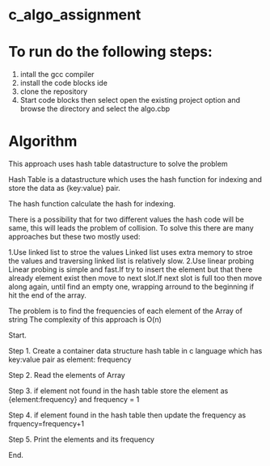 ﻿# c_algo_assignment
# To run do the following steps:
  1. intall the gcc compiler
  2. install the code blocks ide
  3. clone the repository
  4. Start code blocks then select open the existing project option and browse the directory and select the algo.cbp
 
 # Algorithm 
 This approach uses hash table datastructure to solve the problem
 
 Hash Table is a datastructure which uses the hash function for indexing and store the data as {key:value} pair.
 
 The hash function calculate the hash for indexing.
 
 There is a possibility that for two different values the hash code will be same, this will leads the problem of collision.
 To solve this there are many approaches but these two mostly used:
 
  1.Use linked list to stroe the values
      Linked list uses extra memory to stroe the values and traversing linked list is relatively slow. 
  2.Use linear probing
      Linear probing is simple and fast.If try to insert the element but that there already element exist then move to next slot.If next slot is full too then move along again,         until find an empty one, wrapping arround to the beginning if hit the end of the array.

 The problem is to find the frequencies of each element of the Array of string
 The complexity of this approach is O(n)
 
 Start.
 
 Step 1. Create a container data structure hash table in c language which has key:value pair as element: frequency
 
 Step 2. Read the elements of Array
 
 Step 3. if element not found in the hash table store the element as {element:frequency} and frequency = 1
 
 Step 4. if element found in the hash table then update the frequency as frquency=frequency+1
 
 Step 5. Print the elements and its frequency
 
 End.
 
